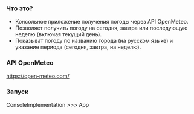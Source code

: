 ### Что это?
- Консольное приложение получения погоды через API OpenMeteo.
- Позволяет получить погоду на сегодня, завтра или последующую неделю (включая текущий день).
- Показыват погоду по названию города (на русском языке) и указание периода (сегодня, завтра, на неделю).
### API OpenMeteo
https://open-meteo.com/
### Запуск
ConsoleImplementation >>> App